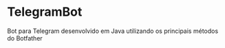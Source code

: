 # TelegramBot

Bot para Telegram desenvolvido em Java utilizando os principais métodos do Botfather
